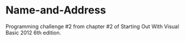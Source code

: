 # Name-and-Address
Programming challenge #2 from chapter #2 of Starting Out With Visual Basic 2012 6th edition.
